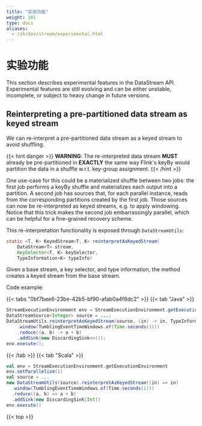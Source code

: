 ```yaml
---
title: "实验功能"
weight: 101
type: docs
aliases:
  - /zh/dev/stream/experimental.html
---
```

<!--
Licensed to the Apache Software Foundation (ASF) under one
or more contributor license agreements.  See the NOTICE file
distributed with this work for additional information
regarding copyright ownership.  The ASF licenses this file
to you under the Apache License, Version 2.0 (the
"License"); you may not use this file except in compliance
with the License.  You may obtain a copy of the License at

  http://www.apache.org/licenses/LICENSE-2.0

Unless required by applicable law or agreed to in writing,
software distributed under the License is distributed on an
"AS IS" BASIS, WITHOUT WARRANTIES OR CONDITIONS OF ANY
KIND, either express or implied.  See the License for the
specific language governing permissions and limitations
under the License.
-->

# 实验功能

This section describes experimental features in the DataStream API. Experimental features are still evolving and can be either unstable,
incomplete, or subject to heavy change in future versions.

Reinterpreting a pre-partitioned data stream as keyed stream
------------------------------------------------------------

We can re-interpret a pre-partitioned data stream as a keyed stream to avoid shuffling.

{{< hint danger >}}
**WARNING**: The re-interpreted data stream **MUST** already be pre-partitioned in **EXACTLY** the same way Flink's keyBy would partition
the data in a shuffle w.r.t. key-group assignment.
{{< /hint >}}

One use-case for this could be a materialized shuffle between two jobs: the first job performs a keyBy shuffle and materializes
each output into a partition. A second job has sources that, for each parallel instance, reads from the corresponding partitions
created by the first job. Those sources can now be re-interpreted as keyed streams, e.g. to apply windowing. Notice that this trick
makes the second job embarrassingly parallel, which can be helpful for a fine-grained recovery scheme.

This re-interpretation functionality is exposed through `DataStreamUtils`:

```java
static <T, K> KeyedStream<T, K> reinterpretAsKeyedStream(
    DataStream<T> stream,
    KeySelector<T, K> keySelector,
    TypeInformation<K> typeInfo)
```

Given a base stream, a key selector, and type information,
the method creates a keyed stream from the base stream.

Code example:

{{< tabs "0bf7bee6-23be-42b5-bf90-afab0a4f8dc2" >}}
{{< tab "Java" >}}
```java
StreamExecutionEnvironment env = StreamExecutionEnvironment.getExecutionEnvironment();
DataStreamSource<Integer> source = ...;
DataStreamUtils.reinterpretAsKeyedStream(source, (in) -> in, TypeInformation.of(Integer.class))
    .window(TumblingEventTimeWindows.of(Time.seconds(1)))
    .reduce((a, b) -> a + b)
    .addSink(new DiscardingSink<>());
env.execute();
```
{{< /tab >}}
{{< tab "Scala" >}}
```scala
val env = StreamExecutionEnvironment.getExecutionEnvironment
env.setParallelism(1)
val source = ...
new DataStreamUtils(source).reinterpretAsKeyedStream((in) => in)
  .window(TumblingEventTimeWindows.of(Time.seconds(1)))
  .reduce((a, b) => a + b)
  .addSink(new DiscardingSink[Int])
env.execute()
```

{{< top >}}
